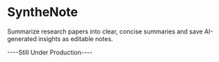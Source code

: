 # SyntheNote
Summarize research papers into clear, concise summaries and save AI-generated insights as editable notes.

----Still Under Production----

